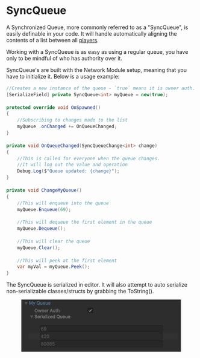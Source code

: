 # SyncQueue

A Synchronized Queue, more commonly referred to as a "SyncQueue", is easily definable in your code. It will handle automatically aligning the contents of a list between all [players](../../playerid-client-connection.md).

Working with a SyncQueue is as easy as using a regular queue, you have only to be mindful of who has authority over it.

SyncQueue's are built with the Network Module setup, meaning that you have to initialize it. Below is a usage example:

```csharp
//Creates a new instance of the queue - `true` means it is owner auth. 
[SerializeField] private SyncQueue<int> myQueue = new(true);

protected override void OnSpawned()
{
    //Subscribing to changes made to the list
    myQueue .onChanged += OnQueueChanged;
}

private void OnQueueChanged(SyncQueueChange<int> change)
{
    //This is called for everyone when the queue changes.
    //It will log out the value and operation
    Debug.Log($"Queue updated: {change}");
}

private void ChangeMyQueue()
{
    //This will enqueue into the queue
    myQueue.Enqueue(69);
    
    //This will dequeue the first element in the queue
    myQueue.Dequeue();
    
    //This will clear the queue
    myQueue.Clear();
    
    //This will peek at the first element
    var myVal = myQueue.Peek();
}
```

The SyncQueue is serialized in editor. It will also attempt to auto serialize non-serializable classes/structs by grabbing the ToString().

<figure><img src="../../../.gitbook/assets/image.png" alt=""><figcaption></figcaption></figure>
